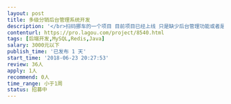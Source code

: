 ```yaml
---                
layout: post       
title: 多级分销后台管理系统开发           
description: '</br>扫码挪车的一个项目 目前项目已经上线 只是缺少后台管理功能或者是说后台管理功能不完善 数据库已经设计完成 需要再里面加入完善管理功能 希望是一个做过代理商管理后台的团队来做</br>1，操作简单 管理严密</br>2.  界面友好</br>3。响应速度快。能快速完成任务</br>4后期维护良好 出现问题不管任何时候第一时间解决 </br>5 项目需扣除百分之二十的后期维护费用 在一年服务期满之后支付</br>'     
contenturl: https://pro.lagou.com/project/8540.html      
tags: [后端开发,MySQL,Redis,Java]            
salary: 3000元以下          
publish_time: '已发布 1 天'         
start_time: '2018-06-23 20:27:53'           
review: 36人                   
apply: 1人                   
recommend: 0人                   
time_range: 小于1周              
status: 招募中                  
---                 
```

